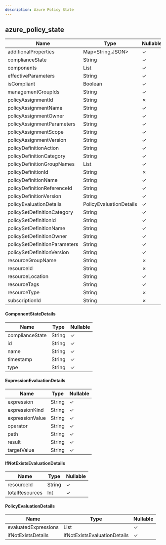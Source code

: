 ```yaml
---
description: Azure Policy State
---
```

azure_policy_state
------------------

| **Name**                      | **Type**                    | **Nullable** |
| ----------------------------- | --------------------------- | ------------ |
| additionalProperties          | Map<String,JSON>            | &check;      |
| complianceState               | String                      | &check;      |
| components                    | List<ComponentStateDetails> | &check;      |
| effectiveParameters           | String                      | &check;      |
| isCompliant                   | Boolean                     | &check;      |
| managementGroupIds            | String                      | &check;      |
| policyAssignmentId            | String                      | &cross;      |
| policyAssignmentName          | String                      | &check;      |
| policyAssignmentOwner         | String                      | &check;      |
| policyAssignmentParameters    | String                      | &check;      |
| policyAssignmentScope         | String                      | &check;      |
| policyAssignmentVersion       | String                      | &check;      |
| policyDefinitionAction        | String                      | &check;      |
| policyDefinitionCategory      | String                      | &check;      |
| policyDefinitionGroupNames    | List<String>                | &check;      |
| policyDefinitionId            | String                      | &cross;      |
| policyDefinitionName          | String                      | &check;      |
| policyDefinitionReferenceId   | String                      | &check;      |
| policyDefinitionVersion       | String                      | &check;      |
| policyEvaluationDetails       | PolicyEvaluationDetails     | &check;      |
| policySetDefinitionCategory   | String                      | &check;      |
| policySetDefinitionId         | String                      | &check;      |
| policySetDefinitionName       | String                      | &check;      |
| policySetDefinitionOwner      | String                      | &check;      |
| policySetDefinitionParameters | String                      | &check;      |
| policySetDefinitionVersion    | String                      | &check;      |
| resourceGroupName             | String                      | &cross;      |
| resourceId                    | String                      | &cross;      |
| resourceLocation              | String                      | &check;      |
| resourceTags                  | String                      | &check;      |
| resourceType                  | String                      | &cross;      |
| subscriptionId                | String                      | &cross;      |

#### ComponentStateDetails
| **Name**        | **Type** | **Nullable** |
| --------------- | -------- | ------------ |
| complianceState | String   | &check;      |
| id              | String   | &check;      |
| name            | String   | &check;      |
| timestamp       | String   | &check;      |
| type            | String   | &check;      |

#### ExpressionEvaluationDetails
| **Name**        | **Type** | **Nullable** |
| --------------- | -------- | ------------ |
| expression      | String   | &check;      |
| expressionKind  | String   | &check;      |
| expressionValue | String   | &check;      |
| operator        | String   | &check;      |
| path            | String   | &check;      |
| result          | String   | &check;      |
| targetValue     | String   | &check;      |

#### IfNotExistsEvaluationDetails
| **Name**       | **Type** | **Nullable** |
| -------------- | -------- | ------------ |
| resourceId     | String   | &check;      |
| totalResources | Int      | &check;      |

#### PolicyEvaluationDetails
| **Name**             | **Type**                          | **Nullable** |
| -------------------- | --------------------------------- | ------------ |
| evaluatedExpressions | List<ExpressionEvaluationDetails> | &check;      |
| ifNotExistsDetails   | IfNotExistsEvaluationDetails      | &check;      |
